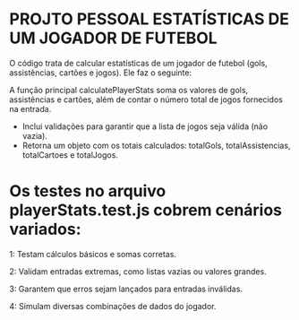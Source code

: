 # PROJTO PESSOAL ESTATÍSTICAS DE UM JOGADOR DE FUTEBOL 
O código trata de calcular estatísticas de um jogador de futebol (gols, assistências, cartões e jogos). Ele faz o seguinte:

A função principal calculatePlayerStats soma os valores de gols, assistências e cartões, além de contar o número total 
de jogos fornecidos na entrada.

 - Inclui validações para garantir que a lista de jogos seja válida (não vazia).
 - Retorna um objeto com os totais calculados: totalGols, totalAssistencias, totalCartoes e totalJogos.

# Os testes no arquivo playerStats.test.js cobrem cenários variados:

1: Testam cálculos básicos e somas corretas.

2: Validam entradas extremas, como listas vazias ou valores grandes.

3: Garantem que erros sejam lançados para entradas inválidas.

4: Simulam diversas combinações de dados do jogador.
